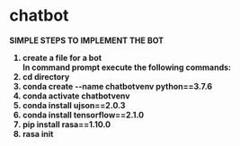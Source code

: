 # chatbot
<b>SIMPLE STEPS TO IMPLEMENT THE BOT<b>
    <ol>
      <li>create a file for a bot</li>
      In command prompt execute the following commands:
      <li>cd directory</li>
      <li>conda create --name chatbotvenv python==3.7.6</li>
      <li>conda activate chatbotvenv</li>
      <li>conda install ujson==2.0.3</li>
      <li>conda install tensorflow==2.1.0</li>
      <li>pip install rasa==1.10.0</li>
      <li>rasa init</li>
  </ol>
  
